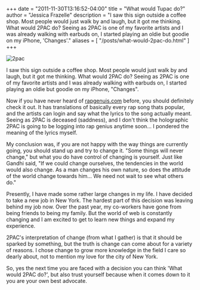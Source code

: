 +++
date = "2011-11-30T13:16:52-04:00"
title = "What would Tupac do?"
author = "Jessica Frazelle"
description = "I saw this sign outside a coffee shop. Most people would just walk by and laugh, but it got me thinking. What would 2PAC do? Seeing as 2PAC is one of my favorite artists and I was already walking with earbuds on, I started playing an oldie but goodie on my iPhone, 'Changes'."
aliases = [
    "/posts/what-would-2pac-do.html"
]
+++


![2pac](/img/2pac.jpg)

I saw this sign outside a coffee shop. Most people would just walk by and laugh, but it got me thinking. What would 2PAC do? Seeing as 2PAC is one of my favorite artists and I was already walking with earbuds on, I started playing an oldie but goodie on my iPhone, "Changes".<!--more-->

Now if you have never heard of <a href="http://rapgenius.com" target="_blank">rapgenuis.com</a> before, you should definitely check it out. It has translations of basically every rap song thats popular, and the artists can login and say what the lyrics to the song actually meant. Seeing as 2PAC is deceased (saddness), and I don't think the holographic 2PAC is going to be logging into rap genius anytime soon&#8230; I pondered the meaning of the lyrics myself.

My conclusion was, if you are not happy with the way things are currently going, you should stand up and try to change it. "Some things will never change," but what you do have control of changing is yourself. Just like Gandhi said, "If we could change ourselves, the tendencies in the world would also change. As a man changes his own nature, so does the attitude of the world change towards him… We need not wait to see what others do."

Presently, I have made some rather large changes in my life. I have decided to take a new job in New York. The hardest part of this decision was leaving behind my job now. Over the past year, my co-workers have gone from being friends to being my family. But the world of web is constantly changing and I am excited to get to learn new things and expand my experience.

2PAC's interpretation of change (from what I gather) is that it should be sparked by something, but the truth is change can come about for a variety of reasons. I chose change to grow more knowledge in the field I care so dearly about, not to mention my love for the city of New York.

So, yes the next time you are faced with a decision you can think 'What would 2PAC do?', but also trust yourself because when it comes down to it you are your own best advocate.